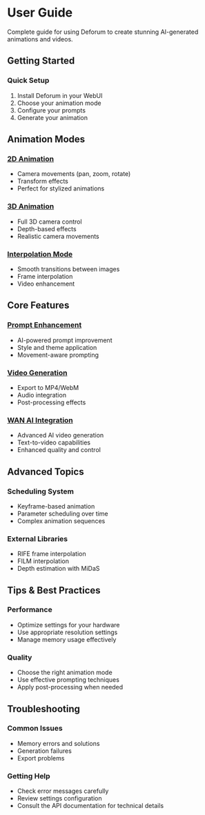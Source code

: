# User Guide

Complete guide for using Deforum to create stunning AI-generated animations and videos.

## Getting Started

### Quick Setup
1. Install Deforum in your WebUI
2. Choose your animation mode
3. Configure your prompts
4. Generate your animation

## Animation Modes

### [2D Animation](animation-modes.md#2d-animation)
- Camera movements (pan, zoom, rotate)
- Transform effects
- Perfect for stylized animations

### [3D Animation](animation-modes.md#3d-animation)  
- Full 3D camera control
- Depth-based effects
- Realistic camera movements

### [Interpolation Mode](animation-modes.md#interpolation)
- Smooth transitions between images
- Frame interpolation
- Video enhancement

## Core Features

### [Prompt Enhancement](prompt-enhancement.md)
- AI-powered prompt improvement
- Style and theme application
- Movement-aware prompting

### [Video Generation](video-generation.md)
- Export to MP4/WebM
- Audio integration
- Post-processing effects

### [WAN AI Integration](../wan/README.md)
- Advanced AI video generation
- Text-to-video capabilities
- Enhanced quality and control

## Advanced Topics

### Scheduling System
- Keyframe-based animation
- Parameter scheduling over time
- Complex animation sequences

### External Libraries
- RIFE frame interpolation
- FILM interpolation
- Depth estimation with MiDaS

## Tips & Best Practices

### Performance
- Optimize settings for your hardware
- Use appropriate resolution settings
- Manage memory usage effectively

### Quality
- Choose the right animation mode
- Use effective prompting techniques
- Apply post-processing when needed

## Troubleshooting

### Common Issues
- Memory errors and solutions
- Generation failures
- Export problems

### Getting Help
- Check error messages carefully
- Review settings configuration
- Consult the API documentation for technical details 